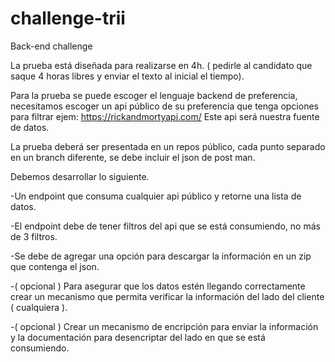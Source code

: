 # challenge-trii
Back-end challenge


La prueba está diseñada para realizarse en 4h. ( pedirle al candidato que saque 4 horas libres y enviar el texto al inicial el tiempo).
 
Para la prueba se puede escoger el lenguaje backend de preferencia, necesitamos escoger un api público de su preferencia que tenga opciones para filtrar 
ejem:  https://rickandmortyapi.com/
Este api será nuestra fuente de datos. 

La prueba deberá ser presentada en un repos público, cada punto separado en un branch diferente, se debe incluir el json de post man.
 
Debemos desarrollar lo siguiente.

-Un endpoint que consuma cualquier api público y retorne una lista de datos.

-El endpoint debe de tener filtros del api que se está consumiendo, no más de 3 filtros. 

-Se debe de agregar una opción para descargar la información en un zip que contenga el json.

-( opcional ) Para asegurar que los datos estén llegando correctamente crear un mecanismo que permita verificar la información del lado del cliente ( cualquiera ). 

-( opcional ) Crear un mecanismo de encripción para enviar la información y la documentación para desencriptar del lado en que se está consumiendo.
